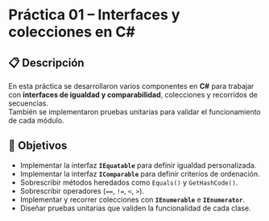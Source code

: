 # Práctica 01 – Interfaces y colecciones en C#

## 📋 Descripción
En esta práctica se desarrollaron varios componentes en **C#** para trabajar con **interfaces de igualdad y comparabilidad**, colecciones y recorridos de secuencias.  
También se implementaron pruebas unitarias para validar el funcionamiento de cada módulo.

## 🎯 Objetivos
- Implementar la interfaz **`IEquatable`** para definir igualdad personalizada.
- Implementar la interfaz **`IComparable`** para definir criterios de ordenación.
- Sobrescribir métodos heredados como `Equals()` y `GetHashCode()`.
- Sobrescribir operadores (`==`, `!=`, `<`, `>`).
- Implementar y recorrer colecciones con **`IEnumerable`** e **`IEnumerator`**.
- Diseñar pruebas unitarias que validen la funcionalidad de cada clase.
